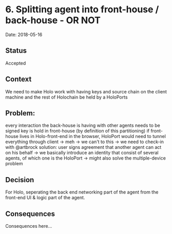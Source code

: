 # 6. Splitting agent into front-house / back-house - OR NOT

Date: 2018-05-16

## Status

Accepted

## Context

We need to make Holo work with having keys and source chain on the client machine and the rest of Holochain be held by a HoloPorts

## Problem:
every interaction the back-house is having with other agents needs to be signed
key is hold in front-house (by definition of this partitioning)
if front-house lives in Holo-front-end in the browser, HoloPort would need to tunnel everything through client
-> meh
-> we can't to this
-> we need to check-in with @artbrock
solution: user signs agreement that another agent can act on his behalf
-> we basically introduce an identity that consist of several agents, of which one is the HoloPort
-> might also solve the multiple-device problem

## Decision

For Holo, seperating the back end networking part of the agent from the front-end UI & logic part of the agent.

## Consequences

Consequences here...
